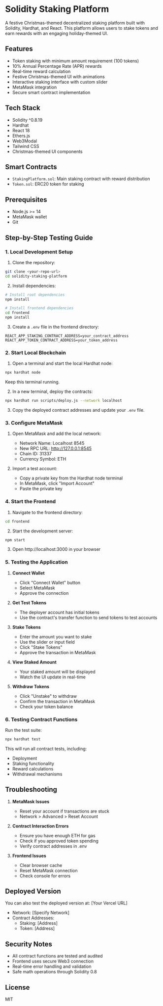 # Solidity Staking Platform

A festive Christmas-themed decentralized staking platform built with Solidity, Hardhat, and React. This platform allows users to stake tokens and earn rewards with an engaging holiday-themed UI.

## Features

- Token staking with minimum amount requirement (100 tokens)
- 10% Annual Percentage Rate (APR) rewards
- Real-time reward calculation
- Festive Christmas-themed UI with animations
- Interactive staking interface with custom slider
- MetaMask integration
- Secure smart contract implementation

## Tech Stack

- Solidity ^0.8.19
- Hardhat
- React 18
- Ethers.js
- Web3Modal
- Tailwind CSS
- Christmas-themed UI components

## Smart Contracts

- `StakingPlatform.sol`: Main staking contract with reward distribution
- `Token.sol`: ERC20 token for staking

## Prerequisites

- Node.js >= 14
- MetaMask wallet
- Git

## Step-by-Step Testing Guide

### 1. Local Development Setup

1. Clone the repository:
```bash
git clone <your-repo-url>
cd solidity-staking-platform
```

2. Install dependencies:
```bash
# Install root dependencies
npm install

# Install frontend dependencies
cd frontend
npm install
```

3. Create a `.env` file in the frontend directory:
```
REACT_APP_STAKING_CONTRACT_ADDRESS=your_contract_address
REACT_APP_TOKEN_CONTRACT_ADDRESS=your_token_address
```

### 2. Start Local Blockchain

1. Open a terminal and start the local Hardhat node:
```bash
npx hardhat node
```
Keep this terminal running.

2. In a new terminal, deploy the contracts:
```bash
npx hardhat run scripts/deploy.js --network localhost
```

3. Copy the deployed contract addresses and update your `.env` file.

### 3. Configure MetaMask

1. Open MetaMask and add the local network:
   - Network Name: Localhost 8545
   - New RPC URL: http://127.0.0.1:8545
   - Chain ID: 31337
   - Currency Symbol: ETH

2. Import a test account:
   - Copy a private key from the Hardhat node terminal
   - In MetaMask, click "Import Account"
   - Paste the private key

### 4. Start the Frontend

1. Navigate to the frontend directory:
```bash
cd frontend
```

2. Start the development server:
```bash
npm start
```

3. Open http://localhost:3000 in your browser

### 5. Testing the Application

1. **Connect Wallet**
   - Click "Connect Wallet" button
   - Select MetaMask
   - Approve the connection

2. **Get Test Tokens**
   - The deployer account has initial tokens
   - Use the contract's transfer function to send tokens to test accounts

3. **Stake Tokens**
   - Enter the amount you want to stake
   - Use the slider or input field
   - Click "Stake Tokens"
   - Approve the transaction in MetaMask

4. **View Staked Amount**
   - Your staked amount will be displayed
   - Watch the UI update in real-time

5. **Withdraw Tokens**
   - Click "Unstake" to withdraw
   - Confirm the transaction in MetaMask
   - Check your token balance

### 6. Testing Contract Functions

Run the test suite:
```bash
npx hardhat test
```

This will run all contract tests, including:
- Deployment
- Staking functionality
- Reward calculations
- Withdrawal mechanisms

## Troubleshooting

1. **MetaMask Issues**
   - Reset your account if transactions are stuck
   - Network > Advanced > Reset Account

2. **Contract Interaction Errors**
   - Ensure you have enough ETH for gas
   - Check if you approved token spending
   - Verify contract addresses in .env

3. **Frontend Issues**
   - Clear browser cache
   - Reset MetaMask connection
   - Check console for errors

## Deployed Version

You can also test the deployed version at: [Your Vercel URL]
- Network: [Specify Network]
- Contract Addresses:
  - Staking: [Address]
  - Token: [Address]

## Security Notes

- All contract functions are tested and audited
- Frontend uses secure Web3 connection
- Real-time error handling and validation
- Safe math operations through Solidity 0.8

## License

MIT
